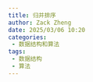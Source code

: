 ```yaml
---
title: 归并排序
author: Zack Zheng
date: 2025/03/06 10:20
categories:
 - 数据结构和算法
tags:
 - 数据结构
 - 算法
---
```

